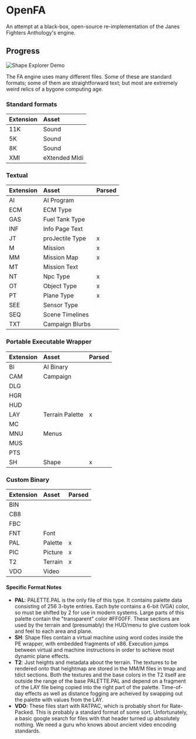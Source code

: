 # OpenFA

An attempt at a black-box, open-source re-implementation of the Janes Fighters Anthology's engine.

## Progress

![Shape Explorer Demo](assets/sh_explorer_demo-19-03-10.gif)

The FA engine uses many different files. Some of these are standard formats; some of them are straightforward text;
but most are extremely weird relics of a bygone computing age.

### Standard formats

| Extension | Asset           |
| --------- |:--------------- |
| 11K       | Sound           |
| 5K        | Sound           |
| 8K        | Sound           |
| XMI       | eXtended MIdi   |

### Textual

| Extension | Asset           | Parsed   |
| --------- |:--------------- | -------- |
| AI        | AI Program      |          |
| ECM       | ECM Type        |          |
| GAS       | Fuel Tank Type  |          |
| INF       | Info Page Text  |          |
| JT        | proJectile Type | x        |
| M         | Mission         | x        |
| MM        | Mission Map     | x        |
| MT        | Mission Text    |          |
| NT        | Npc Type        | x        |
| OT        | Object Type     | x        |
| PT        | Plane Type      | x        |
| SEE       | Sensor Type     |          |
| SEQ       | Scene Timelines |          |
| TXT       | Campaign Blurbs |          |

### Portable Executable Wrapper

| Extension | Asset           | Parsed   |
| --------- |:--------------- | -------- |
| BI        | AI Binary       |          |
| CAM       | Campaign        |          |
| DLG       |                 |          |
| HGR       |                 |          |
| HUD       |                 |          |
| LAY       | Terrain Palette | x        |
| MC        |                 |          |
| MNU       | Menus           |          |
| MUS       |                 |          |
| PTS       |                 |          |
| SH        | Shape           | x        |

### Custom Binary

| Extension | Asset           | Parsed   |
| --------- |:--------------- | -------- |
| BIN       |                 |          |
| CB8       |                 |          |
| FBC       |                 |          |
| FNT       | Font            |          |
| PAL       | Palette         | x        |
| PIC       | Picture         | x        |
| T2        | Terrain         | x        |
| VDO       | Video           |          |

#### Specific Format Notes

* **PAL**: PALETTE.PAL is the only file of this type. It contains palette data consisting of 256 3-byte entries.
Each byte contains a 6-bit (VGA) color, so must be shifted by 2 for use in modern systems. Large parts of this
palette contain the "transparent" color #FF00FF. These sections are used by the terrain and (presumably) the HUD/menu
to give custom look and feel to each area and plane.
* **SH**: Shape files contain a virtual machine using word codes inside the PE wrapper, with embedded fragments of x86.
Execution jumps between virtual and machine instructions in order to achieve most dynamic plane effects.
* **T2**: Just heights and metadata about the terrain. The textures to be rendered onto that heightmap are stored
in the MM/M files in tmap and tdict sections. Both the textures and the base colors in the T2 itself are outside
the range of the base PALETTE.PAL and depend on a fragment of the LAY file being copied into the right part of
the palette. Time-of-day effects as well as distance fogging are acheived by swapping out the palette with values
from the LAY.
* **VDO**: These files start with RATPAC, which is probably short for Rate-Packed. This is probably a standard
format of some sort. Unfortunately, a basic google search for files with that header turned up absolutely
nothing. We need a guru who knows about ancient video encoding standards.
